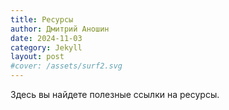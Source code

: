 ```yaml
---
title: Ресурсы 
author: Дмитрий Аношин
date: 2024-11-03
category: Jekyll
layout: post
#cover: /assets/surf2.svg
---
```


Здесь вы найдете полезные ссылки на ресурсы.
